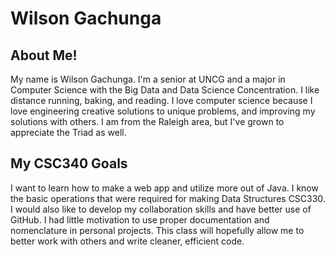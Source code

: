 # Wilson Gachunga

## About Me!

My name is Wilson Gachunga. I'm a senior at UNCG and a major in Computer Science with the Big Data and Data Science Concentration. I like distance running, baking, and reading. I love computer science because I love engineering creative solutions to unique problems, and improving my solutions with others. I am from the Raleigh area, but I've grown to appreciate the Triad as well.

## My CSC340 Goals

I want to learn how to make a web app and utilize more out of Java. I know the basic operations that were required for making Data Structures CSC330. I would also like to develop my collaboration skills and have better use of GitHub. I had little motivation to use proper documentation and nomenclature in personal projects. This class will hopefully allow me to better work with others and write cleaner, efficient code.